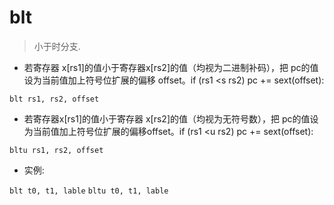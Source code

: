 # blt

> 小于时分支.

- 若寄存器 x[rs1]的值小于寄存器x[rs2]的值（均视为二进制补码），把 pc的值设为当前值加上符号位扩展的偏移 offset。if (rs1 <s rs2) pc += sext(offset):

`blt rs1, rs2, offset`

- 若寄存器x[rs1]的值小于寄存器 x[rs2]的值（均视为无符号数），把 pc的值设为当前值加上符号位扩展的偏移offset。if (rs1 <u rs2) pc += sext(offset):

`bltu rs1, rs2, offset`

- 实例:

`blt t0, t1, lable`
`bltu t0, t1, lable`
